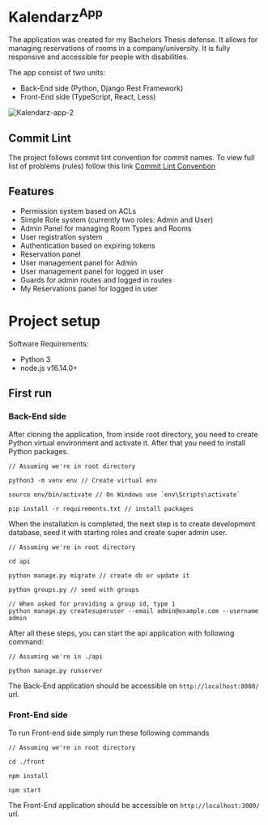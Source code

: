 
# Kalendarz<sup>App</sup>
The application was created for my Bachelors Thesis defense. It allows for managing reservations of rooms in a company/university. 
It is fully responsive and accessible for people with disabilities.

The app consist of two units:
- Back-End side (Python, Django Rest Framework)
- Front-End side (TypeScript, React, Less)

![Kalendarz-app-2](https://user-images.githubusercontent.com/37155981/170827768-d88fded6-0d79-4722-a0ff-e6532b762300.gif)

## Commit Lint
The project follows commit lint convention for commit names. To view full list of problems (rules) follow this link [Commit Lint Convention](https://github.com/conventional-changelog/commitlint#what-is-commitlint)

## Features
- Permission system based on ACLs
- Simple Role system (currently two roles: Admin and User)
- Admin Panel for managing Room Types and Rooms
- User registration system
- Authentication based on expiring tokens
- Reservation panel
- User management panel for Admin
- User management panel for logged in user
- Guards for admin routes and logged in routes
- My Reservations panel for logged in user

# Project setup
Software Requirements:
- Python 3
- node.js v16.14.0+

## First run

### Back-End side
After cloning the application, from inside root directory, you need to create Python virtual environment and activate it. 
After that you need to install Python packages.
```
// Assuming we're in root directory

python3 -m venv env // Create virtual env

source env/bin/activate // On Windows use `env\Scripts\activate`

pip install -r requirements.txt // install packages
```

When the installation is completed, the next step is to create development database, seed it with starting roles and create super admin user.

```
// Assuming we're in root directory

cd api

python manage.py migrate // create db or update it

python groups.py // seed with groups

// When asked for providing a group id, type 1
python manage.py createsuperuser --email admin@example.com --username admin
```

After all these steps, you can start the api application with following command: 

```
// Assuming we're in ./api

python manage.py runserver
```

The Back-End application should be accessible on `http://localhost:8000/` url.

### Front-End side
To run Front-end side simply run these following commands

```
// Assuming we're in root directory

cd ./front

npm install

npm start
```

The Front-End application should be accessible on `http://localhost:3000/` url.
